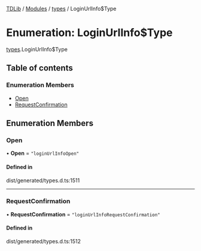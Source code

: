 [TDLib](../README.md) / [Modules](../modules.md) / [types](../modules/types.md) / LoginUrlInfo$Type

# Enumeration: LoginUrlInfo$Type

[types](../modules/types.md).LoginUrlInfo$Type

## Table of contents

### Enumeration Members

- [Open](types.LoginUrlInfo_Type.md#open)
- [RequestConfirmation](types.LoginUrlInfo_Type.md#requestconfirmation)

## Enumeration Members

### Open

• **Open** = ``"loginUrlInfoOpen"``

#### Defined in

dist/generated/types.d.ts:1511

___

### RequestConfirmation

• **RequestConfirmation** = ``"loginUrlInfoRequestConfirmation"``

#### Defined in

dist/generated/types.d.ts:1512
